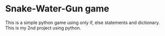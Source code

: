 # Snake-Water-Gun game
This is a simple python game using only if, else statements and dictionary.
This is my 2nd project using python.

